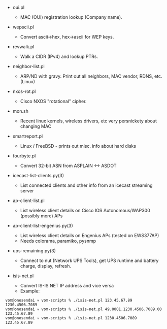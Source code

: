 * oui.pl
	* MAC (OUI) registration lookup (Company name).

* wepscii.pl
	* Convert ascii->hex, hex->ascii for WEP keys.

* revwalk.pl
	* Walk a CIDR (IPv4) and lookup PTRs.

* neighbor-list.pl
	* ARP/ND with gravy.  Print out all neighbors, MAC vendor, RDNS, etc.  (Linux)  

* nxos-rot.pl
	* Cisco NXOS "rotational" cipher.

* mon.sh
	* Recent linux kernels, wireless drivers, etc very persnickety about changing MAC

* smartreport.pl
	* Linux / FreeBSD - prints out misc. info about hard disks

* fourbyte.pl
	* Convert 32-bit ASN from ASPLAIN <-> ASDOT

* icecast-list-clients.py(3)
	* List connected clients and other info from an icecast streaming server

* ap-client-list.pl
	* List wireless client details on Cisco IOS Autonomous/WAP300 (possibly more) APs

* ap-client-list-engenius.py(3)
	* List wireless client details on Engenius APs (tested on EWS377AP)
	* Needs colorama, paramiko, pysnmp

* ups-remaining.py(3)
	* Connect to nut (Network UPS Tools), get UPS runtime and battery charge, display, refresh.

* isis-net.pl
	* Convert IS-IS NET IP address and vice versa
	* Example:

```
vom@onosendai 💀 vom-scripts % ./isis-net.pl 123.45.67.89
1230.4506.7089
vom@onosendai 💀 vom-scripts % ./isis-net.pl 49.0001.1230.4506.7089.00
123.45.67.89
vom@onosendai 💀 vom-scripts % ./isis-net.pl 1230.4506.7089           
123.45.67.89
```
